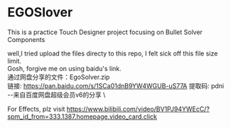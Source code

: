 # EGOSlover
This is a practice Touch Designer project focusing on Bullet Solver  Components 

well,I tried upload the files directy to this repo, I felt sick off this file size limit. \
Gosh, forgive me on using baidu's link. \
通过网盘分享的文件：EgoSolver.zip \
链接: https://pan.baidu.com/s/1SCa01dnB9YW4WGUB-uS77A 提取码: pdni \
--来自百度网盘超级会员v6的分享 \

For Effects, plz visit
https://www.bilibili.com/video/BV1PJ94YWEcC/?spm_id_from=333.1387.homepage.video_card.click



